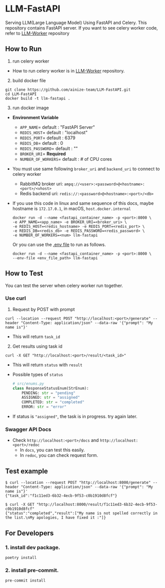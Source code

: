 # LLM-FastAPI

Serving LLM(Large Language Model) Using FastAPI and Celery. This repository contains FastAPI server. If you want to see celery worker code, refer to [LLM-Worker](https://github.com/ainize-team/LLM-Worker) repository

## How to Run

1. run celery worker

- How to run celery worker is in [LLM-Worker](https://github.com/ainize-team/LLM-Worker) repository.

2. build docker file

```shell
git clone https://github.com/ainize-team/LLM-FastAPI.git
cd LLM-FastAPI
docker build -t llm-fastapi .
```

3. run docker image

- **Environment Variable**

  - `APP_NAME`= default : "FastAPI Server"
  - `REDIS_HOST`= default : "localhost"
  - `REDIS_PORT`= default : 6379
  - `REDIS_DB`= default : 0
  - `REDIS_PASSWORD`= default : ""
  - `BROKER_URI`= **Required**
  - `NUMBER_OF_WORKERS`= default : # of CPU cores

- You must use same following `broker_uri` and `backend_uri` to connect to celery worker
  - RabbitMQ broker uri: `ampq://<user>:<password>@<hostname>:<port>/<vhost>`
  - Redis backend uri: `redis://:<password>@<hostname>:<port>/<db>`
- If you use this code in linux and same sequence of this docs, maybe hostname is `172.17.0.1`, in macOS, `host.docker.internal`

  ```shell
  docker run -d --name <fastapi_container_name> -p <port>:8000 \
  -e APP_NAME=<app_name> -e BROKER_URI=<broker_uri> \
  -e REDIS_HOST=<redis_hostname> -e REDIS_PORT=<redis_port> \
  -e REDIS_DB=<redis_db> -e REDIS_PASSWORD=<redis_password> \
  -e NUMBER_OF_WORKERS=<num> llm-fastapi
  ```

  Or you can use the [.env file](./.env.sample) to run as follows.

  ```shell
  docker run -d --name <fastapi_container_name> -p <port>:8000 \
  --env-file <env_file_path> llm-fastapi
  ```

## How to Test

You can test the server when celery worker run together.

### Use curl

1. Request by POST with prompt

```
curl --location --request POST "http://localhost:<port>/generate" --header "Content-Type: application/json" --data-raw '{"prompt": "My name is"}'
```

- This will return `task_id`

2. Get results using task id

```
curl -X GET "http://localhost:<port>/result/<task_id>"
```

- This will return `status` with `result`
- Possible types of `status`

  ```python
  # src/enums.py
  class ResponseStatusEnum(StrEnum):
      PENDING: str = "pending"
      ASSIGNED: str = "assigned"
      COMPLETED: str = "completed"
      ERROR: str = "error"
  ```

- If status is `"assigned"`, the task is in progress. try again later.

### Swagger API Docs

- Check `http://localhost:<port>/docs` and `http://localhost:<port>/redoc`
  - In `docs`, you can test this easily.
  - In `redoc`, you can check request form.

## Test example

```
$ curl --location --request POST "http://localhost:8000/generate" --header "Content-Type: application/json" --data-raw '{"prompt": "My name is"}'
{"task_id":"f1c11ed3-6b32-4ecb-9f53-c0b1910d8fcf"}

$ curl -X GET "http://localhost:8000/result/f1c11ed3-6b32-4ecb-9f53-c0b1910d8fcf"
{"status":"completed","result":["My name is not spelled correctly in the list.\nMy apologies, I have fixed it :"]}
```

## For Developers

### 1. install dev package.

```shell
poetry install
```

### 2. install pre-commit.

```shell
pre-commit install
```
